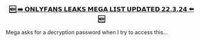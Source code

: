## <h3 align="center"> [🆕 ➡️   𝗢𝗡𝗟𝗬𝗙𝗔𝗡𝗦 𝗟𝗘𝗔𝗞𝗦 𝗠𝗘𝗚𝗔 𝗟𝗜𝗦𝗧 𝗨𝗣𝗗𝗔𝗧𝗘𝗗 𝟮𝟮.𝟯.𝟮𝟰   ⬅️ 🆕](https://rentry.co/OF2024)</h3>

Mega asks for a decryption password when I try to access this...
